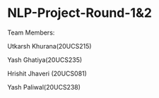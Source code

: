 # NLP-Project-Round-1&2

Team Members:

Utkarsh Khurana(20UCS215)

Yash Ghatiya(20UCS235)

Hrishit Jhaveri (20UCS081)

Yash Paliwal(20UCS238) 
